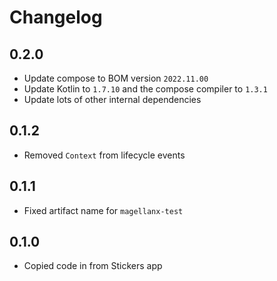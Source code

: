 # Changelog

## 0.2.0
- Update compose to BOM version `2022.11.00`
- Update Kotlin to `1.7.10` and the compose compiler to `1.3.1`
- Update lots of other internal dependencies

## 0.1.2
- Removed `Context` from lifecycle events

## 0.1.1
- Fixed artifact name for `magellanx-test`

## 0.1.0
- Copied code in from Stickers app
